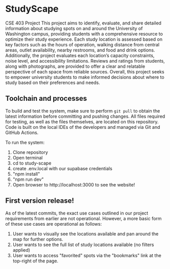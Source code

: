 # StudyScape
CSE 403 Project
This project aims to identify, evaluate, and share detailed information about
studying spots on and around the University of Washington campus, providing students
with a comprehensive resource to optimize their study experience. Each study location is
assessed based on key factors such as the hours of operation, walking distance from
central areas, outlet availability, nearby restrooms, and food and drink options.
Additionally, the project evaluates each location’s capacity constraints, noise level, and
accessibility limitations. Reviews and ratings from students, along with photographs, are
provided to offer a clear and relatable perspective of each space from reliable sources.
Overall, this project seeks to empower university students to make informed decisions
about where to study based on their preferences and needs.

## Toolchain and processes
To build and test the system, make sure to perform `git pull` to obtain the latest information before committing and pushing changes. All files required for testing, as well as the files themselves, are located on this repository. Code is built on the local IDEs of the developers and managed via Git and GitHub Actions.

To run the system:
1. Clone repository
2. Open terminal
3. cd to study-scape
4. create .env.local with our supabase credentials
5. "npm install"
6. "npm run dev"
7. Open browser to http://localhost:3000 to see the website!

## First version release!
As of the latest commits, the exact use cases outlined in our project requirements from earlier are not operational. However, a more basic form of these use cases are operational as follows:
   1. User wants to visually see the locations available and pan around the map for further options.
   2. User wants to see the full list of study locations available (no filters applied)
   3. User wants to access "favorited" spots via the "bookmarks" link at the top-right of the page.